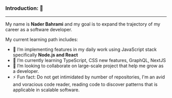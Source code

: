 ### Introduction: 👋
-----

My name is **Nader Bahrami** and my goal is to expand the trajectory of my career as a software developer. 

My current learning path includes:

- 🔭 I’m implementing features in my daily work using JavaScript stack specifically **Node.js and React**
- 🌱 I’m currently learning TypeScript, CSS new features, GraphQL, NextJS
- 👯 I’m looking to collaborate on large-scale project that help me grow as a developer.
- ⚡ Fun fact: Do not get intimidated by number of repositories, I'm an avid and voracious code reader, reading code to discover patterns that is applicable in scalable software.
<!--  
- 🤔 I’m looking for help with ...
- 💬 Ask me about ...
- 📫 How to reach me: ...
- 😄 Pronouns: ...
- ⚡ Fun fact: ...
-->
